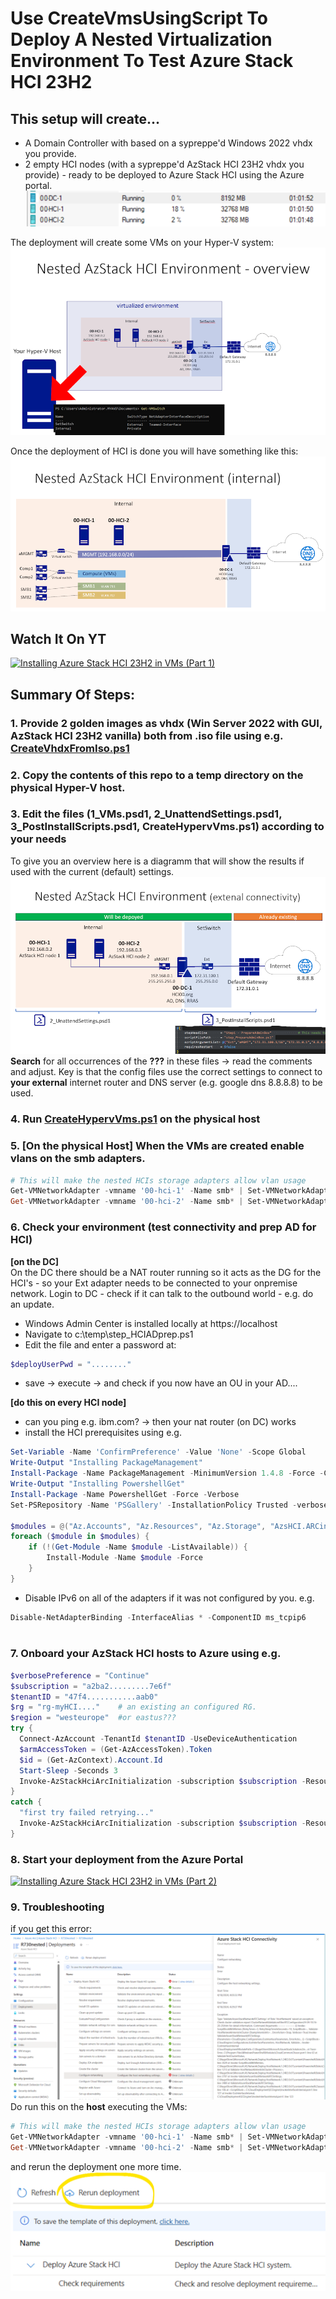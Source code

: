 # Use CreateVmsUsingScript To Deploy A Nested Virtualization Environment To Test Azure Stack HCI 23H2

## This setup will create...  
- A Domain Controller with based on a sypreppe'd Windows 2022 vhdx you provide.
- 2 empty HCI nodes (with a sypreppe'd AzStack HCI 23H2 vhdx you provide) - ready to be deployed to Azure Stack HCI using the Azure portal.  
![1DCand2NodesToPlayWith](./docs/3VMs.png)

The deployment will create some VMs on your Hyper-V system:  
![Overview](./docs/overview.png)

Once the deployment of HCI is done you will have something like this:  
![nested HCI internal](./docs/internal.png)

## Watch It On YT  
[![Installing Azure Stack HCI 23H2 in VMs (Part 1)](https://img.youtube.com/vi/_8QimlTNQpI/0.jpg)](https://youtu.be/_8QimlTNQpI)  

## Summary Of Steps:  
### 1. Provide 2 golden images as vhdx (Win Server 2022 with GUI, AzStack HCI 23H2 vanilla) both from .iso file using e.g. [CreateVhdxFromIso.ps1](./CreateVhdxFromIso.ps1)
### 2. Copy the contents of this repo to a temp directory on the physical Hyper-V host.
### 3. Edit the files (1_VMs.psd1, 2_UnattendSettings.psd1, 3_PostInstallScripts.psd1, CreateHypervVms.ps1) according to your needs  
To give you an overview here is a diagramm that will show the results if used with the current (default) settings.  
![Connectivity](./docs/externalconnectivity.png)  
**Search** for all occurrences of the **???** in these files -> read the comments and adjust. Key is that the config files use the correct settings to connect to **your external** internet router and DNS server (e.g. google dns 8.8.8.8) to be used.

### 4. Run [CreateHypervVms.ps1](./CreateHypervVms.ps1) on the physical host
### 5. [On the physical Host] When the VMs are created enable vlans on the smb adapters.
```PowerShell
# This will make the nested HCIs storage adapters allow vlan usage  
Get-VMNetworkAdapter -vmname '00-hci-1' -Name smb* | Set-VMNetworkAdapterVlan -Trunk -NativeVlanId 0 -AllowedVlanIdList 711-712
Get-VMNetworkAdapter -vmname '00-hci-2' -Name smb* | Set-VMNetworkAdapterVlan -Trunk -NativeVlanId 0 -AllowedVlanIdList 711-712

```

### 6. Check your environment (test connectivity and prep AD for HCI)

**[on the DC]**  
On the DC there should be a NAT router running so it acts as the DG for the HCI's - so your Ext adapter needs to be connected to your onpremise network.
Login to DC - check if it can talk to the outbound world - e.g. do an update.
- Windows Admin Center is installed locally at https://localhost 
- Navigate to c:\temp\step_HCIADprep.ps1
- Edit the file and enter a password at:
```PowerShell
$deployUserPwd = "........"
```
- save -> execute -> and check if you now have an OU in your AD....

**[do this on every HCI node]**
- can you ping e.g. ibm.com? -> then your nat router (on DC) works
- install the HCI prerequisites using e.g.
```PowerShell
Set-Variable -Name 'ConfirmPreference' -Value 'None' -Scope Global
Write-Output "Installing PackageManagement"
Install-Package -Name PackageManagement -MinimumVersion 1.4.8 -Force -Confirm:$false -Source PSGallery
Write-Output "Installing PowershellGet"
Install-Package -Name PowershellGet -Force -Verbose
Set-PSRepository -Name 'PSGallery' -InstallationPolicy Trusted -verbose

$modules = @("Az.Accounts", "Az.Resources", "Az.Storage", "AzsHCI.ARCinstaller","Az.ConnectedMachine")
foreach ($module in $modules) {
    if (!(Get-Module -Name $module -ListAvailable)) {
        Install-Module -Name $module -Force
    }
}

``` 

- Disable IPv6 on all of the adapters if it was not configured by you. e.g. 
```PowerShell
Disable-NetAdapterBinding -InterfaceAlias * -ComponentID ms_tcpip6
  
```

### 7. Onboard your AzStack HCI hosts to Azure using e.g.
```PowerShell
$verbosePreference = "Continue"
$subscription = "a2ba2.........7e6f"
$tenantID = "47f4...........aab0"
$rg = "rg-myHCI...."    # an existing an configured RG.
$region = "westeurope"  #or eastus???
try {
  Connect-AzAccount -TenantId $tenantID -UseDeviceAuthentication
  $armAccessToken = (Get-AzAccessToken).Token
  $id = (Get-AzContext).Account.Id
  Start-Sleep -Seconds 3
  Invoke-AzStackHciArcInitialization -subscription $subscription -ResourceGroup $rg -TenantID $tenantID -Region $region -Cloud 'AzureCloud' -ArmAccesstoken $armAccessToken -AccountID $id -verbose
}
catch {
  "first try failed retrying..."
  Invoke-AzStackHciArcInitialization -subscription $subscription -ResourceGroup $rg -TenantID $tenantID -Region $region -Cloud 'AzureCloud' -ArmAccesstoken $armAccessToken -AccountID $id -verbose
}

```

### 8. Start your deployment from the Azure Portal  
[![Installing Azure Stack HCI 23H2 in VMs (Part 2)](https://img.youtube.com/vi/jSOpU0RmDvw/0.jpg)](https://youtu.be/jSOpU0RmDvw)  

### 9. Troubleshooting  
if you get this error:  
![you probably forgot to allow trunks](./docs/errortrunkmissing.png)  
Do run this on the **host** executing the VMs:  
```PowerShell
# This will make the nested HCIs storage adapters allow vlan usage  
Get-VMNetworkAdapter -vmname '00-hci-1' -Name smb* | Set-VMNetworkAdapterVlan -Trunk -NativeVlanId 0 -AllowedVlanIdList 711-712
Get-VMNetworkAdapter -vmname '00-hci-2' -Name smb* | Set-VMNetworkAdapterVlan -Trunk -NativeVlanId 0 -AllowedVlanIdList 711-712

```  
and rerun the deployment one more time.  
![rerun button](./docs/rerun.png) 